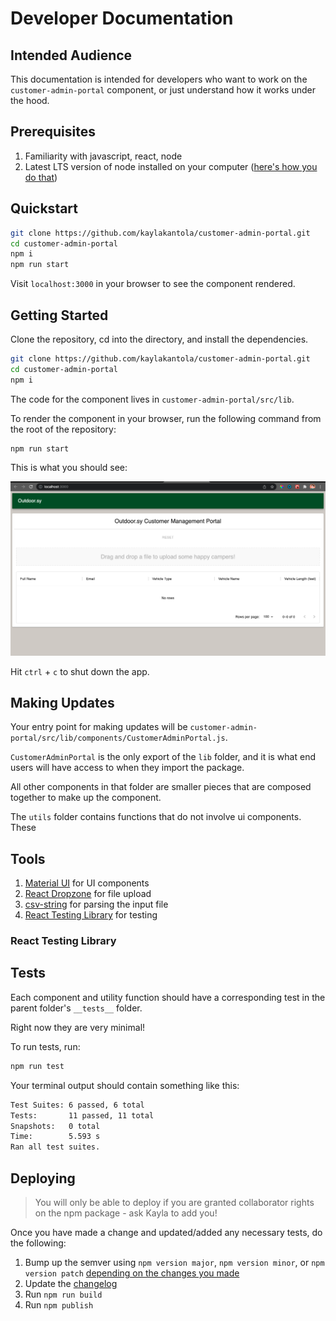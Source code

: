 # Developer Documentation

## Intended Audience

This documentation is intended for developers who want to work on the `customer-admin-portal` component, or just understand how it works under the hood.

## Prerequisites 

1. Familiarity with javascript, react, node
2. Latest LTS version of node installed on your computer ([here's how you do that](https://heynode.com/tutorial/install-nodejs-locally-nvm/))

## Quickstart

```bash
git clone https://github.com/kaylakantola/customer-admin-portal.git
cd customer-admin-portal
npm i
npm run start
```
Visit `localhost:3000` in your browser to see the component rendered. 

## Getting Started

Clone the repository, cd into the directory, and install the dependencies.

```bash
git clone https://github.com/kaylakantola/customer-admin-portal.git
cd customer-admin-portal
npm i
```

The code for the component lives in `customer-admin-portal/src/lib`.

To render the component in your browser, run the following command from the root of the repository:

```bash
npm run start
```

This is what you should see:

![localhost](./localhost.png)

Hit `ctrl` + `c` to shut down the app.

## Making Updates

Your entry point for making updates will be `customer-admin-portal/src/lib/components/CustomerAdminPortal.js`.

`CustomerAdminPortal` is the only export of the `lib` folder, and it is what end users will have access to when they import the package.

All other components in that folder are smaller pieces that are composed together to make up the component.

The `utils` folder contains functions that do not involve ui components. These

## Tools 

1. [Material UI](https://mui.com/getting-started/usage/) for UI components
2. [React Dropzone](https://react-dropzone.js.org/) for file upload 
3. [csv-string](https://www.npmjs.com/package/csv-string) for parsing the input file
4. [React Testing Library](https://testing-library.com/docs/react-testing-library/intro/) for testing

### React Testing Library 

## Tests 

Each component and utility function should have a corresponding test in the parent folder's `__tests__` folder.

Right now they are very minimal! 

To run tests, run:

```bash
npm run test
```

Your terminal output should contain something like this:

```bash
Test Suites: 6 passed, 6 total
Tests:       11 passed, 11 total
Snapshots:   0 total
Time:        5.593 s
Ran all test suites.
```

## Deploying 

> You will only be able to deploy if you are granted collaborator rights on the npm package - ask Kayla to add you!

Once you have made a change and updated/added any necessary tests, do the following:

1. Bump up the semver using `npm version major`, `npm version minor`, or `npm version patch` [depending on the changes you made](https://semver.org/#summary) 
2. Update the [changelog](./changelog.md)
3. Run `npm run build`
4. Run `npm publish` 


